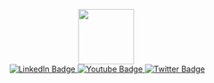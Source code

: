 <div id="badges" align="center">
  <img src="https://media.giphy.com/media/gU25raLP4pUu4/giphy.gif" width="100"/>
</div>
<div id="badges"  align="center">
  <img src="https://komarev.com/ghpvc/noonlylookers=your-github-noonlylookers&style=flat-square&color=blue" alt=""/>
  <a href="https://linkedin.com/">
    <img src="https://img.shields.io/badge/LinkedIn-blue?style=for-the-badge&logo=linkedin&logoColor=white" alt="LinkedIn Badge"/>
  </a>
  <a href="https://www.youtube.com/">
    <img src="https://img.shields.io/badge/YouTube-red?style=for-the-badge&logo=youtube&logoColor=white" alt="Youtube Badge"/>
  </a>
  <a href="your-twitter-URL">
    <img src="https://img.shields.io/badge/Twitter-blue?style=for-the-badge&logo=twitter&logoColor=white" alt="Twitter Badge"/>
  </a>
</div>
